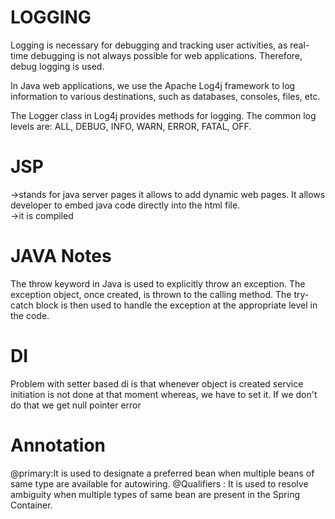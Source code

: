 # LOGGING  

Logging is necessary for debugging and tracking user activities, as real-time debugging is not always possible for web applications. Therefore, debug logging is used.  

In Java web applications, we use the Apache Log4j framework to log information to various destinations, such as databases, consoles, files, etc.  

The Logger class in Log4j provides methods for logging. The common log levels are: ALL, DEBUG, INFO, WARN, ERROR, FATAL, OFF.   


# JSP  
->stands for java server pages it allows to add dynamic web pages. It allows developer to embed java code directly into the html file.  
->it is compiled 


# JAVA Notes  
The throw keyword in Java is used to explicitly throw an exception. The exception object, once created, is thrown to the calling method. The try-catch block is then used to handle the exception at the appropriate level in the code.  


# DI
Problem with setter based di is that whenever object is created service initiation is not done at that moment whereas, we have to set it. If we don't do that we get null pointer error

# Annotation
@primary:It is used to designate a preferred bean when multiple beans of same type are available for autowiring.
@Qualifiers : It is used to resolve ambiguity when multiple types of same bean are present in the Spring Container. 